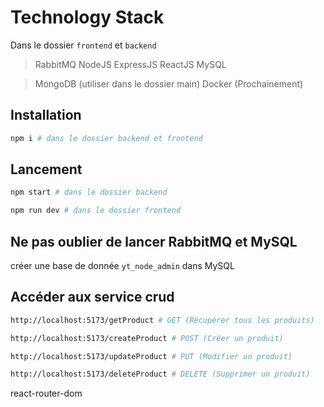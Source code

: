 Technology Stack
================
Dans le dossier `frontend` et `backend`
> RabbitMQ
> NodeJS
> ExpressJS
> ReactJS
> MySQL


> MongoDB (utiliser dans le dossier main)
> Docker (Prochainement)

## Installation
```bash
npm i # dans le dossier backend et frontend
```
## Lancement
```bash
npm start # dans le dossier backend
```
```bash
npm run dev # dans le dossier frontend
```
## Ne pas oublier de lancer RabbitMQ et MySQL

créer une base de donnée `yt_node_admin` dans MySQL

## Accéder aux service crud
```bash
http://localhost:5173/getProduct # GET (Récupérer tous les produits)
```
```bash
http://localhost:5173/createProduct # POST (Créer un produit)
```
```bash
http://localhost:5173/updateProduct # PUT (Modifier un produit)
```
```bash
http://localhost:5173/deleteProduct # DELETE (Supprimer un produit)
``` 

react-router-dom